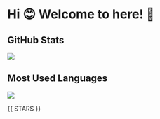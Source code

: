# Hi :blush: Welcome to here! :wave:
<!--
**alvarosamudio/alvarosamudio** is a ✨ _special_ ✨ repository because its `README.md` (this file) appears on your GitHub profile.
-->
<!-- ![](https://komarev.com/ghpvc/?username=n1coc4cola&color=blue) Haven't enough views to want to show this :/ --->

## GitHub Stats
![](https://github-readme-stats.vercel.app/api?username=n1coc4cola&theme=vue&show_icons=true&icon_color=27d41b&text_color=384048&bg_color=ffffff&hide_title=true")

## Most Used Languages
![](https://github-readme-stats.vercel.app/api/top-langs/?username=n1coc4cola&layout=compact&langs_count=10&hide_title=true)

{{ STARS }}

